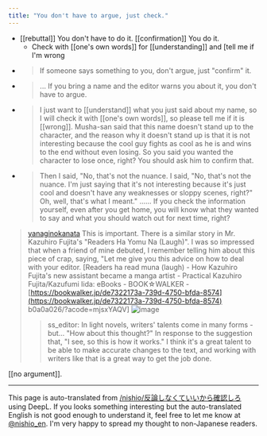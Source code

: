 ```yaml
---
title: "You don't have to argue, just check."
---
```


- [[rebuttal]] You don't have to do it. [[confirmation]] You do it.
    - Check with [[one's own words]] for [[understanding]] and [tell me if I'm wrong
- >  If someone says something to you, don't argue, just "confirm" it.
- >  ... If you bring a name and the editor warns you about it, you don't have to argue.
- >  I just want to [[understand]] what you just said about my name, so I will check it with [[one's own words]], so please tell me if it is [[wrong]]. Musha-san said that this name doesn't stand up to the character, and the reason why it doesn't stand up is that it is not interesting because the cool guy fights as cool as he is and wins to the end without even losing. So you said you wanted the character to lose once, right? You should ask him to confirm that.
- >  Then I said, "No, that's not the nuance. I said, "No, that's not the nuance. I'm just saying that it's not interesting because it's just cool and doesn't have any weaknesses or sloppy scenes, right?" Oh, well, that's what I meant." ...... If you check the information yourself, even after you get home, you will know what they wanted to say and what you should watch out for next time, right?


> [yanaginokanata](https://twitter.com/yanaginokanata/status/1711859911607607437/photo/1) This is important. There is a similar story in Mr. Kazuhiro Fujita's "Readers Ha Yomu Na (Laugh)". I was so impressed that when a friend of mine debuted, I remember telling him about this piece of crap, saying, "Let me give you this advice on how to deal with your editor.
>  [Readers ha read muna (laugh) - How Kazuhiro Fujita's new assistant became a manga artist - Practical Kazuhiro Fujita/Kazufumi Iida: eBooks - BOOK☆WALKER - [https://bookwalker.jp/de7322173a-739d-4750-bfda-8574](https://bookwalker.jp/de7322173a-739d-4750-bfda-8574) b0a0a026/?acode=mjsxYAQV]
>  ![image](https://gyazo.com/c90944ce4d7cb093d9d6b79c48ea63e6/thumb/1000)
>  >ss_editor: In light novels, writers' talents come in many forms - but...
>  "How about this thought?"
>  In response to the suggestion that,
>  "I see, so this is how it works."
>  I think it's a great talent to be able to make accurate changes to the text, and working with writers like that is a great way to get the job done.

[[no argument]].

---
This page is auto-translated from [/nishio/反論しなくていいから確認しろ](https://scrapbox.io/nishio/反論しなくていいから確認しろ) using DeepL. If you looks something interesting but the auto-translated English is not good enough to understand it, feel free to let me know at [@nishio_en](https://twitter.com/nishio_en). I'm very happy to spread my thought to non-Japanese readers.